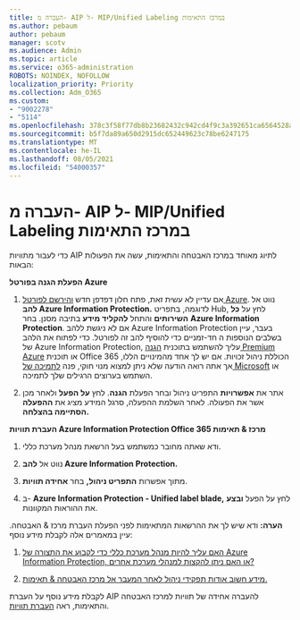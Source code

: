```yaml
---
title: העברה מ- AIP ל- MIP/Unified Labeling במרכז התאימות
ms.author: pebaum
author: pebaum
manager: scotv
ms.audience: Admin
ms.topic: article
ms.service: o365-administration
ROBOTS: NOINDEX, NOFOLLOW
localization_priority: Priority
ms.collection: Adm_O365
ms.custom:
- "9002278"
- "5114"
ms.openlocfilehash: 378c3f58f77db8b23682432c942cd4f9c3a392651ca6564528a635724ad66a25
ms.sourcegitcommit: b5f7da89a650d2915dc652449623c78be6247175
ms.translationtype: MT
ms.contentlocale: he-IL
ms.lasthandoff: 08/05/2021
ms.locfileid: "54000357"
---
```

# <a name="migration-from-aip-to-mipunified-labeling-in-the-compliance-center"></a>העברה מ- AIP ל- MIP/Unified Labeling במרכז התאימות

כדי לעבור מתוויות AIP לתיוג מאוחד במרכז האבטחה והתאימות, עשה את הפעולות הבאות:

**הפעלת הגנה בפורטל Azure**

1. אם עדיין לא עשית זאת, פתח חלון דפדפן חדש [והירשם לפורטל Azure](https://docs.microsoft.com/azure/information-protection/deploy-use/configure-policy#signing-in-to-the-azure-portal). נווט אל **להב Azure Information Protection.** לדוגמה, בתפריט Hub, לחץ על **כל השירותים** והתחל **להקליד מידע** בתיבה מסנן. בחר **Azure Information Protection**. אם לא ניגשת ללהב Azure Information Protection בעבר, [](https://docs.microsoft.com/azure/information-protection/deploy-use/configure-policy#to-access-the-azure-information-protection-blade-for-the-first-time) עיין בשלבים הנוספות ה חד-זמניים כדי להוסיף להב זה לפורטל. כדי לפתוח את הלהב של Azure Information Protection, עליך להשתמש בתוכנית [הגנה Premium Azure](https://www.microsoft.com/cloud-platform/azure-information-protection-pricing) או תוכנית Office 365 הכוללת ניהול זכויות. אם יש לך אחד מהמינויים הללו, אך אתה רואה הודעה שלא ניתן למצוא מנוי חוקי, פנה [לתמיכה של Microsoft](https://docs.microsoft.com/azure/information-protection/get-started/information-support#to-contact-microsoft-support) או השתמש בערוצים הרגילים שלך לתמיכה.

2. אתר את **אפשרויות** התפריט ניהול ובחר הפעלת **הגנה**. לחץ **על הפעל** ולאחר מכן אשר את הפעולה. לאחר השלמת ההפעלה, סרגל המידע מציג את **ההפעלה הסתיימה בהצלחה.**

**העברת תוויות Azure Information Protection Office 365 מרכז & תאימות**

1. ודא שאתה מחובר כמשתמש בעל הרשאת מנהל מערכת כללי.

2. נווט אל **להב Azure Information Protection.**

3. מתוך אפשרות **התפריט ניהול,** בחר **אחידה תוויות**.

4. ב- **Azure Information Protection - Unified label blade,** לחץ על הפעל **ובצע** את ההוראות המקוונות.

**הערה:** ודא שיש לך את ההרשאות המתאימות לפני הפעלת העברת מרכז & האבטחה. עיין במאמרים אלה לקבלת מידע נוסף:

1. [האם עליך להיות מנהל מערכת כללי כדי לקבוע את התצורה של Azure Information Protection, או האם ניתן להקצות למנהלי מערכת אחרים?](https://docs.microsoft.com/azure/information-protection/faqs#do-you-need-to-be-a-global-admin-to-configure-azure-information-protection-or-can-i-delegate-to-other-administrators)

2. [מידע חשוב אודות תפקידי ניהול לאחר המעבר אל מרכז האבטחה & תאימות.](https://docs.microsoft.com/azure/information-protection/configure-policy-migrate-labels#important-information-about-administrative-roles)

לקבלת מידע נוסף על העברת AIP להעברה אחידה של תוויות למרכז האבטחה והתאימות, ראה [העברת תוויות](https://docs.microsoft.com/azure/information-protection/configure-policy-migrate-labels).
